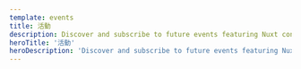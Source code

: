 ```yaml
---
template: events
title: 活動
description: Discover and subscribe to future events featuring Nuxt content, and watch previous talks from the core team and the community
heroTitle: '活動'
heroDescription: 'Discover and subscribe to future events featuring Nuxt content, and watch previous talks from the core team and the community'
---
```

